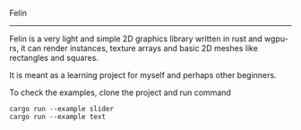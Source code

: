 Felin

----


Felin is a very light and simple 2D graphics library written in rust and wgpu-rs, it can render instances, texture arrays and basic 2D meshes like rectangles and squares.

It is meant as a learning project for myself and perhaps other beginners.

To check the examples, clone the project and run command

```
cargo run --example slider
cargo run --example text

```
